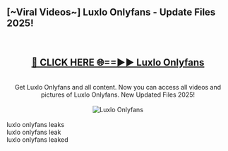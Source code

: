 <h2>[~Viral Videos~] Luxlo Onlyfans - Update Files 2025!</h2>
<br>
<div align="center">
<h2><a href="https://betterlinks.top/A2PfLJ" rel="nofollow">🔴 CLICK HERE 🌐==►► Luxlo Onlyfans</a></h2>
<br>
Get Luxlo Onlyfans and all content. Now you can access all videos and pictures of Luxlo Onlyfans. New Updated Files 2025!
<br>
<br>
<a href="https://betterlinks.top/A2PfLJ" rel="nofollow" data-target="animated-image.originalLink"><img src="https://i.ibb.co.com/WyWwxjT/player-gif2.gif" alt="Luxlo Onlyfans" style="max-width: 100%; display: inline-block;" data-target="animated-image.originalImage"></a>
</div>
<br>
luxlo onlyfans leaks<br>
luxlo onlyfans leak<br>
luxlo onlyfans leaked